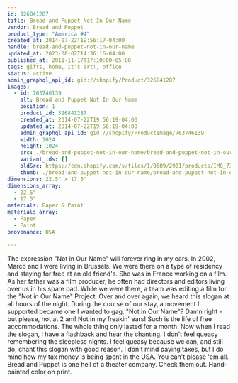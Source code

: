 ```yaml
---
id: 326841287
title: Bread and Puppet Not In Our Name
vendor: Bread and Puppet
product_type: "America #4"
created_at: 2014-07-22T19:56:17-04:00
handle: bread-and-puppet-not-in-our-name
updated_at: 2023-08-02T14:36:16-04:00
published_at: 2011-11-17T17:10:00-05:00
tags: gifts, home, it's art!, office
status: active
admin_graphql_api_id: gid://shopify/Product/326841287
images:
  - id: 763746139
    alt: Bread and Puppet Not In Our Name
    position: 1
    product_id: 326841287
    created_at: 2014-07-22T19:56:19-04:00
    updated_at: 2014-07-22T19:56:19-04:00
    admin_graphql_api_id: gid://shopify/ProductImage/763746139
    width: 1024
    height: 1024
    src: ./bread-and-puppet-not-in-our-name/bread-and-puppet-not-in-our-name__0.jpg
    variant_ids: []
    oldSrc: https://cdn.shopify.com/s/files/1/0589/2901/products/IMG_7395.jpeg?v=1406073379
    thumb: ./bread-and-puppet-not-in-our-name/bread-and-puppet-not-in-our-name__0-thumb.jpg
dimensions: 22.5" x 17.5"
dimensions_array:
  - 22.5"
  - 17.5"
materials: Paper & Paint
materials_array:
  - Paper
  - Paint
provenance: USA

---
```


The expression "Not in Our Name" will forever ring in my ears. In 2002, Marco and I were living in Brussels. We were there on a type of residency and staying for free at an old friend's. She was in France working on a film. As her father was a film producer, he often had directors and editors living over us in his spare pad. While we were there, a team was editing a film for the "Not in Our Name" Project. Over and over again, we heard this slogan at all hours of the night. During the course of our stay, a movement I supported became one I wanted to gag. "Not in Our Name"? Damn right - but please, not at 2 am! Not in my freakin' ears! Such is the life of free accommodations. The whole thing only lasted for a month. Now when I read the slogan, I have a flashback and hear the chanting. I don't feel queasy remembering the sleepless nights. I feel queasy because we can, and still do, chant this slogan with good reason. I don't mind paying taxes, but I do mind how my tax money is being spent in the USA. You can't please 'em all. Bread and Puppet is one hell of a theater company. Check them out. Hand-painted color on print.